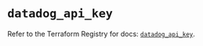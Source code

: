 # `datadog_api_key`

Refer to the Terraform Registry for docs: [`datadog_api_key`](https://registry.terraform.io/providers/datadog/datadog/3.43.1/docs/resources/api_key).
